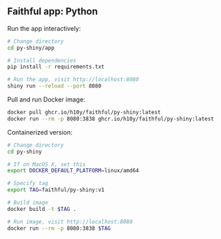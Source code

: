 ## Faithful app: Python

Run the app interactively:

```bash
# Change directory
cd py-shiny/app

# Install dependencies
pip install -r requirements.txt

# Run the app, visit http://localhost:8080
shiny run --reload --port 8080
```

Pull and run Docker image:

```bash
docker pull ghcr.io/h10y/faithful/py-shiny:latest
docker run --rm -p 8080:3838 ghcr.io/h10y/faithful/py-shiny:latest
```

Containerized version:

```bash
# Change directory
cd py-shiny

# If on MacOS X, set this
export DOCKER_DEFAULT_PLATFORM=linux/amd64

# Specify tag
export TAG=faithful/py-shiny:v1

# Build image
docker build -t $TAG .

# Run image, visit http://localhost:8080
docker run --rm -p 8080:3838 $TAG
```
